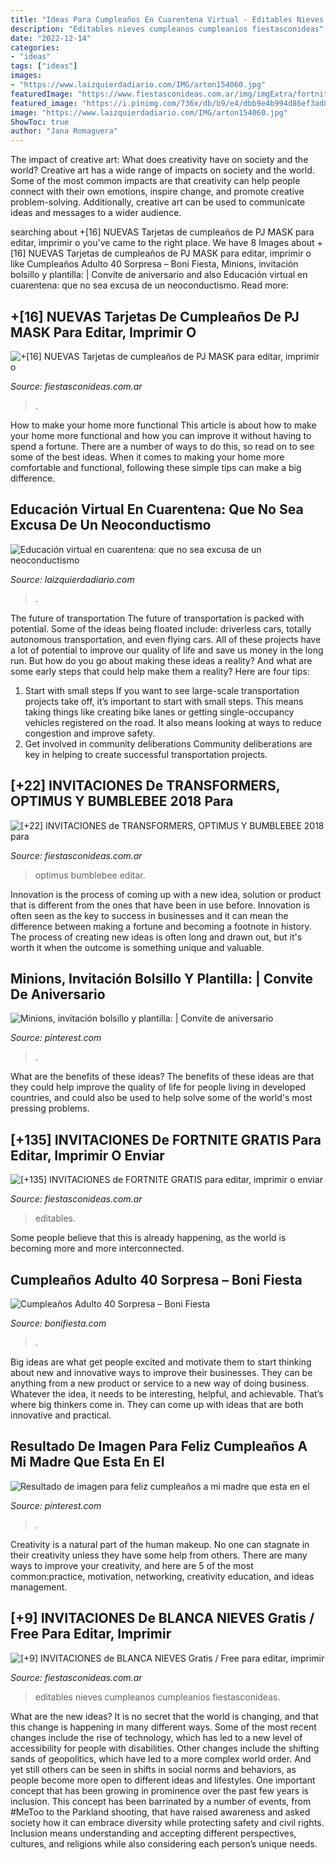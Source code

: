 ```yaml
---
title: "Ideas Para Cumpleaños En Cuarentena Virtual - Editables Nieves Cumpleanos Cumpleanios Fiestasconideas"
description: "Editables nieves cumpleanos cumpleanios fiestasconideas"
date: "2022-12-14"
categories:
- "ideas"
tags: ["ideas"]
images:
- "https://www.laizquierdadiario.com/IMG/arton154060.jpg"
featuredImage: "https://www.fiestasconideas.com.ar/img/imgExtra/fortnite-fortnite-1-tarjeta-cumpleanios-imprimir.jpg"
featured_image: "https://i.pinimg.com/736x/db/b9/e4/dbb9e4b994d86ef3ad846377a80201fd.jpg"
image: "https://www.laizquierdadiario.com/IMG/arton154060.jpg"
ShowToc: true
author: "Jana Romaguera"
---
```



The impact of creative art: What does creativity have on society and the world?
Creative art has a wide range of impacts on society and the world. Some of the most common impacts are that creativity can help people connect with their own emotions, inspire change, and promote creative problem-solving. Additionally, creative art can be used to communicate ideas and messages to a wider audience.

	

		
searching about +[16] NUEVAS Tarjetas de cumpleaños de PJ MASK para editar, imprimir o you've came to the right place. We have 8 Images about +[16] NUEVAS Tarjetas de cumpleaños de PJ MASK para editar, imprimir o like Cumpleaños Adulto 40 Sorpresa – Boni Fiesta, Minions, invitación bolsillo y plantilla: | Convite de aniversario and also Educación virtual en cuarentena: que no sea excusa de un neoconductismo. Read more:
		
    
## +[16] NUEVAS Tarjetas De Cumpleaños De PJ MASK Para Editar, Imprimir O

<img loading=lazy src="https://www.fiestasconideas.com.ar/img/imgExtra/pjmask-5-tarjeta-cumpleanios-imprimir.jpg" onerror="this.onerror=null;this.src='https://tse4.mm.bing.net/th?id=OIP.4KrXqQZnbruv5vWNI2hojgAAAA&amp;pid=15.1';" alt="+[16] NUEVAS Tarjetas de cumpleaños de PJ MASK para editar, imprimir o">

_Source: fiestasconideas.com.ar_

>. 

	

How to make your home more functional
This article is about how to make your home more functional and how you can improve it without having to spend a fortune. There are a number of ways to do this, so read on to see some of the best ideas. When it comes to making your home more comfortable and functional, following these simple tips can make a big difference.

    
## Educación Virtual En Cuarentena: Que No Sea Excusa De Un Neoconductismo

<img loading=lazy src="https://www.laizquierdadiario.com/IMG/arton154060.jpg" onerror="this.onerror=null;this.src='https://tse1.mm.bing.net/th?id=OIP.5CGoxnue62iDd8dTETndCQHaGs&amp;pid=15.1';" alt="Educación virtual en cuarentena: que no sea excusa de un neoconductismo">

_Source: laizquierdadiario.com_

>. 

	

The future of transportation
The future of transportation is packed with potential. Some of the ideas being floated include: driverless cars, totally autonomous transportation, and even flying cars. All of these projects have a lot of potential to improve our quality of life and save us money in the long run. But how do you go about making these ideas a reality? And what are some early steps that could help make them a reality? Here are four tips: 
1. Start with small steps 
If you want to see large-scale transportation projects take off, it’s important to start with small steps. This means taking things like creating bike lanes or getting single-occupancy vehicles registered on the road. It also means looking at ways to reduce congestion and improve safety. 
2. Get involved in community deliberations 
Community deliberations are key in helping to create successful transportation projects.

    
## [+22] INVITACIONES De TRANSFORMERS, OPTIMUS Y BUMBLEBEE 2018 Para

<img loading=lazy src="https://www.fiestasconideas.com.ar/img/imgExtra/transformers-optimus-prime-bumblebee-1-tarjeta-cumpleanios-imprimir.jpg" onerror="this.onerror=null;this.src='https://tse3.mm.bing.net/th?id=OIP.Sn2HYHNkLMDF3zcDizYngAAAAA&amp;pid=15.1';" alt="[+22] INVITACIONES de TRANSFORMERS, OPTIMUS Y BUMBLEBEE 2018 para">

_Source: fiestasconideas.com.ar_

>optimus bumblebee editar. 

	

Innovation is the process of coming up with a new idea, solution or product that is different from the ones that have been in use before. Innovation is often seen as the key to success in businesses and it can mean the difference between making a fortune and becoming a footnote in history. The process of creating new ideas is often long and drawn out, but it's worth it when the outcome is something unique and valuable.

    
## Minions, Invitación Bolsillo Y Plantilla: | Convite De Aniversario

<img loading=lazy src="https://i.pinimg.com/736x/db/b9/e4/dbb9e4b994d86ef3ad846377a80201fd.jpg" onerror="this.onerror=null;this.src='https://tse2.mm.bing.net/th?id=OIP.5-m51jcXUrgnxxU5HMRPVwHaKN&amp;pid=15.1';" alt="Minions, invitación bolsillo y plantilla: | Convite de aniversario">

_Source: pinterest.com_

>. 

	

What are the benefits of these ideas?
The benefits of these ideas are that they could help improve the quality of life for people living in developed countries, and could also be used to help solve some of the world's most pressing problems.

    
## [+135] INVITACIONES De FORTNITE GRATIS Para Editar, Imprimir O Enviar

<img loading=lazy src="https://www.fiestasconideas.com.ar/img/imgExtra/fortnite-fortnite-1-tarjeta-cumpleanios-imprimir.jpg" onerror="this.onerror=null;this.src='https://tse1.mm.bing.net/th?id=OIP.ZBmay86uqz7QLwkpKAU8nAAAAA&amp;pid=15.1';" alt="[+135] INVITACIONES de FORTNITE GRATIS para editar, imprimir o enviar">

_Source: fiestasconideas.com.ar_

>editables. 

	

Some people believe that this is already happening, as the world is becoming more and more interconnected. 

    
## Cumpleaños Adulto 40 Sorpresa – Boni Fiesta

<img loading=lazy src="https://bonifiesta.com/wp-content/uploads/2020/08/muestra-invitacion12-1.jpg" onerror="this.onerror=null;this.src='https://tse3.mm.bing.net/th?id=OIP.3wefwhg5ef1XS7gx8oLCfwHaKl&amp;pid=15.1';" alt="Cumpleaños Adulto 40 Sorpresa – Boni Fiesta">

_Source: bonifiesta.com_

>. 

	

Big ideas are what get people excited and motivate them to start thinking about new and innovative ways to improve their businesses. They can be anything from a new product or service to a new way of doing business. Whatever the idea, it needs to be interesting, helpful, and achievable. That’s where big thinkers come in. They can come up with ideas that are both innovative and practical.

    
## Resultado De Imagen Para Feliz Cumpleaños A Mi Madre Que Esta En El

<img loading=lazy src="https://i.pinimg.com/736x/00/4f/15/004f1516aa388d3760c69cb7f95f1bef.jpg" onerror="this.onerror=null;this.src='https://tse2.mm.bing.net/th?id=OIP.8-GRIFsQnnrrM8K_lpHYTAAAAA&amp;pid=15.1';" alt="Resultado de imagen para feliz cumpleaños a mi madre que esta en el">

_Source: pinterest.com_

>. 

	

Creativity is a natural part of the human makeup. No one can stagnate in their creativity unless they have some help from others. There are many ways to improve your creativity, and here are 5 of the most common:practice, motivation, networking, creativity education, and ideas management.

    
## [+9] INVITACIONES De BLANCA NIEVES Gratis / Free Para Editar, Imprimir

<img loading=lazy src="https://www.fiestasconideas.com.ar/img/imgExtra/snow-white-blanca-nieves-8-tarjeta-cumpleanios-imprimir.jpg" onerror="this.onerror=null;this.src='https://tse3.mm.bing.net/th?id=OIP.tra-SlRU7CX-dEIz2fAXewAAAA&amp;pid=15.1';" alt="[+9] INVITACIONES de BLANCA NIEVES Gratis / Free para editar, imprimir">

_Source: fiestasconideas.com.ar_

>editables nieves cumpleanos cumpleanios fiestasconideas. 

	

What are the new ideas?
It is no secret that the world is changing, and that this change is happening in many different ways. Some of the most recent changes include the rise of technology, which has led to a new level of accessibility for people with disabilities. Other changes include the shifting sands of geopolitics, which have led to a more complex world order. And yet still others can be seen in shifts in social norms and behaviors, as people become more open to different ideas and lifestyles.
One important concept that has been growing in prominence over the past few years is inclusion. This concept has been barrinated by a number of events, from #MeToo to the Parkland shooting, that have raised awareness and asked society how it can embrace diversity while protecting safety and civil rights. Inclusion means understanding and accepting different perspectives, cultures, and religions while also considering each person’s unique needs.


